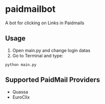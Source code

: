 # paidmailbot
A bot for clicking on Links in Paidmails

## Usage

1. Open main.py and change login datas
2. Go to Terminal and type:

```
python main.py
```

## Supported PaidMail Providers

* Quassa 
* EuroClix
